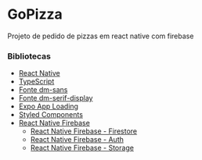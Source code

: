 # GoPizza
 Projeto de pedido de pizzas em react native com firebase


### Bibliotecas

* [React Native]()
* [TypeScript]()
* [Fonte dm-sans]()
* [Fonte dm-serif-display]()
* [Expo App Loading]()
* [Styled Components]()
* [React Native Firebase]()
  * [React Native Firebase - Firestore]() 
  * [React Native Firebase - Auth]() 
  * [React Native Firebase - Storage]() 